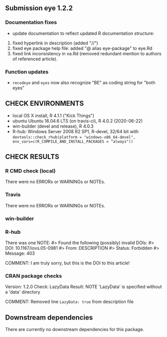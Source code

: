 ## Submission eye 1.2.2

### Documentation fixes 
- update documentation to reflect updated R documentation structure:
1) fixed hyperlink in description (added "//")
2) fixed eye package help file: added "@ alias eye-package" to eye.Rd
3) fixed link inconsistency in va.Rd (removed redundant mention to authors of referenced article). 

### Function updates
- `recodeye` and `eyes` now also recognize "BE" as coding string for "both eyes"



## CHECK ENVIRONMENTS
* local OS X install, R 4.1.1 ("Kick Things")
* ubuntu Ubuntu 16.04.6 LTS (on travis-ci), R 4.0.2 (2020-06-22)
* win-builder (devel and release), R 4.0.3 
* R-hub: Windows Server 2008 R2 SP1, R-devel, 32/64 bit with
`devtools::check_rhub(platform = "windows-x86_64-devel", env_vars=c(R_COMPILE_AND_INSTALL_PACKAGES = "always"))`

## CHECK RESULTS
### R CMD check (local)
There were no ERRORs or WARNINGs or NOTEs. 
### Travis
There were no ERRORs or WARNINGs or NOTEs. 

### win-builder

### R-hub
There was one NOTE: 
#> Found the following (possibly) invalid DOIs:
#>   DOI: 10.1167/iovs.05-0981
#>     From: DESCRIPTION
#>     Status: Forbidden
#>     Message: 403

COMMENT: I am truly sorry, but this is the DOI to this article! 

### CRAN package checks
Version: 1.2.0 
Check: LazyData 
Result: NOTE 
     'LazyData' is specified without a 'data' directory 
     
COMMENT: Removed line `LazyData: true` from description file

## Downstream dependencies
There are currently no downstream dependencies for this package.
